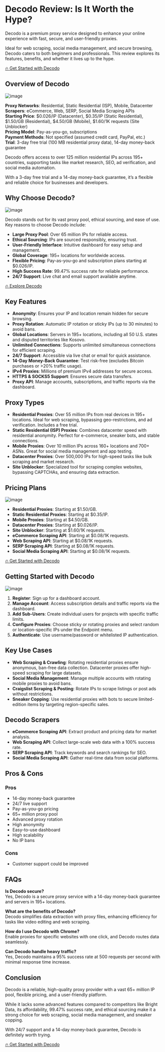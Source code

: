 # Decodo Review: Is It Worth the Hype?

Decodo is a premium proxy service designed to enhance your online experience with fast, secure, and user-friendly proxies. 

Ideal for web scraping, social media management, and secure browsing, Decodo caters to both beginners and professionals. This review explores its features, benefits, and whether it lives up to the hype.

[🔥 Get Started with Decodo](https://www.bytegain.com/Recommended/bidecodo/)

## Overview of Decodo

![image](https://github.com/user-attachments/assets/4628a0fa-4bc0-4a38-b47c-9f545d393849)

**Proxy Networks**: Residential, Static Residential (ISP), Mobile, Datacenter  
**Scrapers**: eCommerce, Web, SERP, Social Media Scraping APIs  
**Starting Price**: $0.026/IP (Datacenter), $0.35/IP (Static Residential), $1.50/GB (Residential), $4.50/GB (Mobile), $1.60/1K requests (Site Unblocker)  
**Pricing Model**: Pay-as-you-go, subscriptions  
**Payment Methods**: Not specified (assumed credit card, PayPal, etc.)  
**Trial**: 3-day free trial (100 MB residential proxy data), 14-day money-back guarantee  

Decodo offers access to over 125 million residential IPs across 195+ countries, supporting tasks like market research, SEO, ad verification, and social media automation. 

With a 3-day free trial and a 14-day money-back guarantee, it’s a flexible and reliable choice for businesses and developers.

## Why Choose Decodo?

![image](https://github.com/user-attachments/assets/4580eff4-22da-4e28-8fc7-76cdd71b6c36)

Decodo stands out for its vast proxy pool, ethical sourcing, and ease of use. Key reasons to choose Decodo include:
- **Large Proxy Pool**: Over 65 million IPs for reliable access.
- **Ethical Sourcing**: IPs are sourced responsibly, ensuring trust.
- **User-Friendly Interface**: Intuitive dashboard for easy setup and management.
- **Global Coverage**: 195+ locations for worldwide access.
- **Flexible Pricing**: Pay-as-you-go and subscription plans starting at $0.026/IP.
- **High Success Rate**: 99.47% success rate for reliable performance.
- **24/7 Support**: Live chat and email support available anytime.

[🔥 Explore Decodo](https://www.bytegain.com/Recommended/bidecodo/)

## Key Features

- **Anonymity**: Ensures your IP and location remain hidden for secure browsing.
- **Proxy Rotation**: Automatic IP rotation or sticky IPs (up to 30 minutes) to avoid bans.
- **Global Locations**: Servers in 195+ locations, including all 50 U.S. states and disputed territories like Kosovo.
- **Unlimited Connections**: Supports unlimited simultaneous connections for efficient scraping.
- **24/7 Support**: Accessible via live chat or email for quick assistance.
- **14-Day Money-Back Guarantee**: Test risk-free (excludes Bitcoin purchases or >20% traffic usage).
- **IPv4 Proxies**: Millions of premium IPv4 addresses for secure access.
- **HTTPS & SOCKS5 Support**: Ensures secure data transfers.
- **Proxy API**: Manage accounts, subscriptions, and traffic reports via the dashboard.

## Proxy Types

- **Residential Proxies**: Over 55 million IPs from real devices in 195+ locations. Ideal for web scraping, bypassing geo-restrictions, and ad verification. Includes a free trial.
- **Static Residential (ISP) Proxies**: Combines datacenter speed with residential anonymity. Perfect for e-commerce, sneaker bots, and stable connections.
- **Mobile Proxies**: Over 10 million IPs across 160+ locations and 700+ ASNs. Great for social media management and app testing.
- **Datacenter Proxies**: Over 500,000 IPs for high-speed tasks like bulk scraping and market research.
- **Site Unblocker**: Specialized tool for scraping complex websites, bypassing CAPTCHAs, and ensuring data extraction.

## Pricing Plans

![image](https://github.com/user-attachments/assets/7070d114-d461-4788-aefa-90aa5412997a)

- **Residential Proxies**: Starting at $1.50/GB.
- **Static Residential Proxies**: Starting at $0.35/IP.
- **Mobile Proxies**: Starting at $4.50/GB.
- **Datacenter Proxies**: Starting at $0.026/IP.
- **Site Unblocker**: Starting at $1.60/1K requests.
- **eCommerce Scraping API**: Starting at $0.08/1K requests.
- **Web Scraping API**: Starting at $0.08/1K requests.
- **SERP Scraping API**: Starting at $0.08/1K requests.
- **Social Media Scraping API**: Starting at $0.08/1K requests.

[🔥 Get Started with Decodo](https://www.bytegain.com/Recommended/bidecodo/)

## Getting Started with Decodo

![image](https://github.com/user-attachments/assets/c05eca2a-97a3-4c08-9776-a87b8df5964d)

1. **Register**: Sign up for a dashboard account.
2. **Manage Account**: Access subscription details and traffic reports via the dashboard.
3. **Add Sub-Users**: Create individual users for projects with specific traffic limits.
4. **Configure Proxies**: Choose sticky or rotating proxies and select random or location-specific IPs under the Endpoint menu.
5. **Authenticate**: Use username/password or whitelisted IP authentication.

## Key Use Cases

- **Web Scraping & Crawling**: Rotating residential proxies ensure anonymous, ban-free data collection. Datacenter proxies offer high-speed scraping for large datasets.
- **Social Media Management**: Manage multiple accounts with rotating mobile proxies to avoid bans.
- **Craigslist Scraping & Posting**: Rotate IPs to scrape listings or post ads without restrictions.
- **Sneaker Copping**: Use residential proxies with bots to secure limited-edition items by targeting region-specific sales.

## Decodo Scrapers

- **eCommerce Scraping API**: Extract product and pricing data for market analysis.
- **Web Scraping API**: Collect large-scale web data with a 100% success rate.
- **SERP Scraping API**: Track keywords and search rankings for SEO.
- **Social Media Scraping API**: Gather real-time data from social platforms.

## Pros & Cons

### Pros
- 14-day money-back guarantee
- 24/7 live support
- Pay-as-you-go pricing
- 65+ million proxy pool
- Advanced proxy rotation
- High anonymity
- Easy-to-use dashboard
- High scalability
- No IP bans

### Cons
- Customer support could be improved

## FAQs

**Is Decodo secure?**  
Yes, Decodo is a secure proxy service with a 14-day money-back guarantee and servers in 195+ locations.

**What are the benefits of Decodo?**  
Decodo simplifies data extraction with proxy files, enhancing efficiency for tasks like video editing and web scraping.

**How do I use Decodo with Chrome?**  
Enable proxies for specific websites with one click, and Decodo routes data seamlessly.

**Can Decodo handle heavy traffic?**  
Yes, Decodo maintains a 95% success rate at 500 requests per second with minimal response time increase.

## Conclusion

Decodo is a reliable, high-quality proxy provider with a vast 65+ million IP pool, flexible pricing, and a user-friendly platform. 

While it lacks some advanced features compared to competitors like Bright Data, its affordability, 99.47% success rate, and ethical sourcing make it a strong choice for web scraping, social media management, and sneaker copping. 

With 24/7 support and a 14-day money-back guarantee, Decodo is definitely worth trying.

[🔥 Get Started with Decodo](https://www.bytegain.com/Recommended/bidecodo/)
